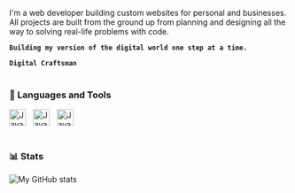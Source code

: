 
I'm a web developer building custom websites for personal and businesses.
All projects are built from the ground up from planning and designing all the way to solving real-life problems with code.   

**`Building my version of the digital world one step at a time.`**

**`Digital Craftsman`**
<br><br>

### 🧰 Languages and Tools

<img align="left" alt="Java" width="30px" style="padding-right:10px;" src="https://cdn.jsdelivr.net/gh/devicons/devicon@latest/icons/javascript/javascript-original.svg"/>
<img align="left" alt="Java" width="30px" style="padding-right:10px;" src="https://cdn.jsdelivr.net/gh/devicons/devicon@latest/icons/html5/html5-original.svg"/>
<img align="left" alt="Java" width="30px" style="padding-right:10px;" src="https://cdn.jsdelivr.net/gh/devicons/devicon@latest/icons/css3/css3-original.svg"/>

<br><br><br>

### 📊 Stats

![My GitHub stats](https://github-readme-stats.vercel.app/api?username=serj&show_icons=true&theme=gruvbox)





